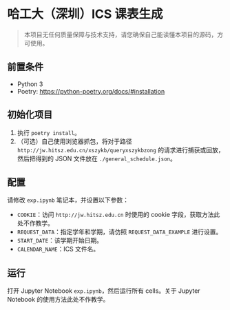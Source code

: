# 哈工大（深圳）ICS 课表生成

> 本项目无任何质量保障与技术支持，请您确保自己能读懂本项目的源码，方可使用。

## 前置条件

- Python 3
- Poetry: <https://python-poetry.org/docs/#installation>

## 初始化项目

1. 执行 `poetry install`。
2. （可选）自己使用浏览器抓包，将对于路径 `http://jw.hitsz.edu.cn/xszykb/queryxszykbzong` 的请求进行捕获或回放，然后把得到的 JSON 文件放在 `./general_schedule.json`。

## 配置

请修改 `exp.ipynb` 笔记本，并设置以下参数：

- `COOKIE`：访问 `http://jw.hitsz.edu.cn` 时使用的 cookie 字段，获取方法此处不作教学。
- `REQUEST_DATA`：指定学年和学期，请仿照 `REQUEST_DATA_EXAMPLE` 进行设置。
- `START_DATE`：该学期开始日期。
- `CALENDAR_NAME`：ICS 文件名。

## 运行

打开 Jupyter Notebook `exp.ipynb`，然后运行所有 cells。关于 Jupyter Notebook 的使用方法此处不作教学。